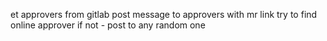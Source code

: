 et approvers from gitlab
post message to approvers with mr link
try to find online approver if not - post to any random one



